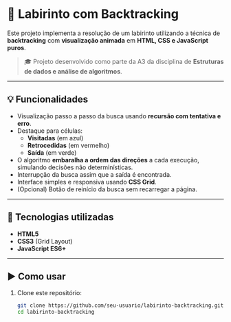 # 🧠 Labirinto com Backtracking

Este projeto implementa a resolução de um labirinto utilizando a técnica de **backtracking** com **visualização animada** em **HTML, CSS e JavaScript puros**.

> 🎓 Projeto desenvolvido como parte da A3 da disciplina de **Estruturas de dados e análise de algoritmos**.

---

## 💡 Funcionalidades

- Visualização passo a passo da busca usando **recursão com tentativa e erro**.
- Destaque para células:
  - **Visitadas** (em azul)
  - **Retrocedidas** (em vermelho)
  - **Saída** (em verde)
- O algoritmo **embaralha a ordem das direções** a cada execução, simulando decisões não determinísticas.
- Interrupção da busca assim que a saída é encontrada.
- Interface simples e responsiva usando **CSS Grid**.
- (Opcional) Botão de reinício da busca sem recarregar a página.

---

## 🧱 Tecnologias utilizadas

- **HTML5**
- **CSS3** (Grid Layout)
- **JavaScript ES6+**

---

## ▶️ Como usar

1. Clone este repositório:
   ```bash
   git clone https://github.com/seu-usuario/labirinto-backtracking.git
   cd labirinto-backtracking
